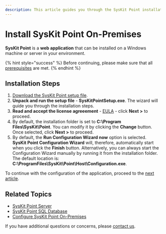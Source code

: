 ```yaml
---
description: This article guides you through the SysKit Point installation.
---
```


# Install SysKit Point On-Premises

**SysKit Point** is a **web application** that can be installed on a Windows machine or server in your environment.

{% hint style="success" %}
Before continuing, please make sure that all [prerequisites](prerequisites/) are met.
{% endhint %}

## Installation Steps

1. [Download the SysKit Point setup file](https://my.syskit.com/).
2. **Unpack and run the setup file** - **SysKitPointSetup.exe**. The wizard will guide you through the installation steps.
3. **Read and accept the license agreeement** - [EULA](https://www.syskit.com/eula/) - click **Next &gt;** to proceed.
4. By default, the installation folder is set to **C:\Program Files\SysKit\Point**. You can modify it by clicking the **Change** button. Once selected, click **Next &gt;** to proceed. 
5. By default, the **Run Configuration Wizard now** option is selected. **SysKit Point Configuration Wizard** will, therefore, automatically start when you click the **Finish** button. Alternatively, you can always start the Configuration Wizard manually by running it from the installation folder. The default location is: **C:\ProgramFiles\SysKit\Point\Host\Configuration.exe**.

To continue with the configuration of the application, proceed to the [next article](configure-syskit-point-on-premises.md).

## Related Topics

* [SysKit Point Server](prerequisites/syskit-point-server.md)
* [SysKit Point SQL Database](prerequisites/syskit-point-database.md)
* [Configure SysKit Point On-Premises](configure-syskit-point-on-premises.md)

If you have additional questions or concerns, please [contact us](https://www.syskit.com/contact-us/).